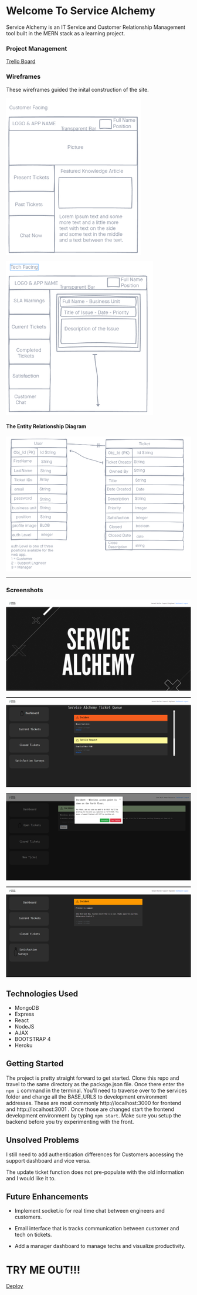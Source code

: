 # Welcome To Service Alchemy

Service Alchemy is an IT Service and Customer Relationship Management tool built in the MERN stack as a learning project. 

### Project Management

[Trello Board](https://trello.com/b/fhqKDr88/project3)

### Wireframes

These wireframes guided the inital construction of the site.

![Customer Facing Dashboard](./screenshots/customerWireframe.png)

![Technical Facing Dashboard](./screenshots/techWireframe.png)

#### The Entity Relationship Diagram 

![ERD](./screenshots/erd.png)

---

### Screenshots

![homepage](./screenshots/homepage.png)

![ticket queue](./screenshots/ticketQueue.png)

![deleteTicket](./screenshots/deleteTicket.png)

![homepage](./screenshots/surveys.png)


## Technologies Used

- MongoDB
- Express 
- React
- NodeJS
- AJAX
- BOOTSTRAP 4
- Heroku

## Getting Started

The project is pretty straight forward to get started. Clone this repo and travel to the same directory as the package.json file. Once there enter the `npm i` command in the terminal.
You'll need to traverse over to the services folder and change all the BASE_URLS to development environment addresses. These are most commonly http://localhost:3000 for frontend and http://localhost:3001 .
Once those are changed start the frontend development environment by typing `npm start`. Make sure you setup the backend before you try experimenting with the front.  

## Unsolved Problems

I still need to add authentication differences for Customers accessing the support dashboard and vice versa.

The update ticket function does not pre-populate with the old information and I would like it to.

## Future Enhancements

 - Implement socket.io for real time chat between engineers and customers.

 - Email interface that is tracks communication between customer and tech on tickets.

 - Add a manager dashboard to manage techs and visualize productivity.

 
# TRY ME OUT!!!

[Deploy](https://crm-service-alchemy.herokuapp.com/)